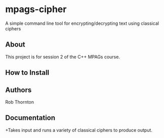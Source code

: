# mpags-cipher
A simple command line tool for encrypting/decrypting text using classical ciphers

## About
This project is for session 2 of the C++ MPAGs course.

## How to Install

## Authors
Rob Thornton

## Documentation
+Takes input and runs a variety of classical ciphers to produce output.